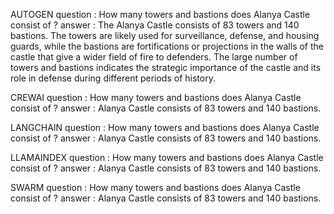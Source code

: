 AUTOGEN
question : How many towers and bastions does Alanya Castle consist of ?
answer : The Alanya Castle consists of 83 towers and 140 bastions. The towers are likely used for surveillance, defense, and housing guards, while the bastions are fortifications or projections in the walls of the castle that give a wider field of fire to defenders. The large number of towers and bastions indicates the strategic importance of the castle and its role in defense during different periods of history.

CREWAI
question : How many towers and bastions does Alanya Castle consist of ?
answer : Alanya Castle consists of 83 towers and 140 bastions.

LANGCHAIN
question : How many towers and bastions does Alanya Castle consist of ?
answer : Alanya Castle consists of 83 towers and 140 bastions.

LLAMAINDEX
question : How many towers and bastions does Alanya Castle consist of ?
answer : Alanya Castle consists of 83 towers and 140 bastions.

SWARM 
question : How many towers and bastions does Alanya Castle consist of ?
answer : Alanya Castle consists of 83 towers and 140 bastions.